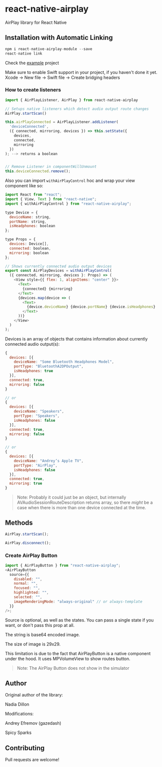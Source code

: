 # react-native-airplay

AirPlay library for React Native

## Installation with Automatic Linking

```js
npm i react-native-airplay-module --save
react-native link
```

Check the [example](https://github.com/Spicy-Sparks/react-native-airplay/blob/master/Example/App.js) project

Make sure to enable Swift support in your project, if you haven't done it yet.
Xcode -> New file -> Swift file -> Create bridging headers

### How to create listeners

```js
import { AirPlayListener, AirPlay } from react-native-airplay

// Setups native listeners which detect audio output route changes
AirPlay.startScan()

this.airPlayConnected = AirPlayListener.addListener(
  'deviceConnected',
  ({ connected, mirroring, devices }) => this.setState({
    devices,
    connected,
    mirroring
  })
); --> returns a boolean


// Remove Listener in componentWillUnmount
this.deviceConnected.remove();
```

Also you can import `withAirPlayControl` hoc and wrap your view component like so:

```js
import React from "react";
import { View, Text } from "react-native";
import { withAirPlayControl } from "react-native-airplay";

type Device = {
  deviceName: string,
  portName: string,
  isHeadphones: boolean
};

type Props = {
  devices: Device[],
  connected: boolean,
  mirroring: boolean
};

// Shows currently connected audio output devices
export const AirPlayDevices = withAirPlayControl(
  ({ connected, mirroring, devices }: Props) => (
    <View style={{ flex: 1, alignItems: "center" }}>
      <Text>
        {connected} {mirroring}
      </Text>
      {devices.map(device => (
        <Text>
          {device.deviceName} {device.portName} {device.isHeadphones}
        </Text>
      ))}
    </View>
  )
);
```

Devices is an array of objects that contains information about currently connected audio output(s):

```js
{
  devices: [{
    deviceName: "Some Bluetooth Headphones Model",
    portType: "BluetoothA2DPOutput",
    isHeadphones: true
  }],
  connected: true,
  mirroring: false
}

// or
{
  devices: [{
    deviceName: "Speakers",
    portType: "Speakers",
    isHeadphones: false
  }],
  connected: true,
  mirroring: false
}

// or
{
  devices: [{
    deviceName: "Andrey’s Apple TV",
    portType: "AirPlay",
    isHeadphones: false
  }],
  connected: true,
  mirroring: true
}
```

> Note: Probably it could just be an object, but internally AVAudioSessionRouteDescription returns array, so there _might_ be a case when there is more than one device connected at the time.

## Methods

```js
AirPlay.startScan();

AirPlay.disconnect();
```

### Create AirPlay Button

```js
import { AirPlayButton } from "react-native-airplay";
<AirPlayButton
  source={{
    disabled: "",
    normal: "",
    focused: "",
    highlighted: "",
    selected: "",
    imageRenderingMode: "always-original" // or always-template
  }}
/>;
```

Source is optional, as well as the states. You can pass a single state if you want, or don't pass this prop at all.

The string is base64 encoded image.

The size of image is 29x29.

This limitation is due to the fact that AirPlayButton is a native component under the hood. It uses MPVolumeView to show routes button.

> Note: The AirPlay Button does not show in the simulator

## Author

Original author of the library:

Nadia Dillon

Modifications:

Andrey Efremov (gazedash)

Spicy Sparks

## Contributing

Pull requests are welcome!
